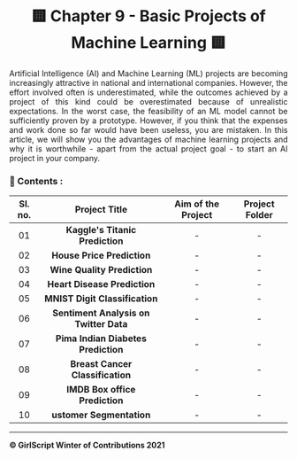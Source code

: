<div align = 'center'>
  <h1> 🟨 Chapter 9 - Basic Projects of Machine Learning 🟨 </h1>
  </div>
  
  <p align = 'justify'>Artificial Intelligence (AI) and Machine Learning (ML) projects are becoming increasingly attractive in national and international companies. However, the effort involved often is underestimated, while the outcomes achieved by a project of this kind could be overestimated because of unrealistic expectations. In the worst case, the feasibility of an ML model cannot be sufficiently proven by a prototype. However, if you think that the expenses and work done so far would have been useless, you are mistaken. In this article, we will show you the advantages of machine learning projects and why it is worthwhile - apart from the actual project goal - to start an AI project in your company.</p>
  
### 📌 Contents :

|Sl. no.|Project Title|Aim of the Project|Project Folder|
|:-:|:-:|:-:|:-:|
| 01 | **Kaggle's Titanic Prediction** | - | - |
| 02 | **House Price Prediction**| - | - |
| 03 | **Wine Quality Prediction**| - | - |
| 04 | **Heart Disease Prediction**| - | - |
| 05 | **MNIST Digit Classification**| - | - |
| 06 | **Sentiment Analysis on Twitter Data**| - | - |
| 07 | **Pima Indian Diabetes Prediction**| - | - |
| 08 | **Breast Cancer Classification**| - | - |
| 09 | **IMDB Box office Prediction**| - | - |
| 10 | **ustomer Segmentation**| - | - |

*****************************************************************
**:copyright: GirlScript Winter of Contributions 2021**
